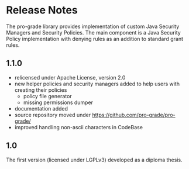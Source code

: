 # Release Notes

The pro-grade library provides implementation of custom Java Security Managers and Security Policies. The main component is a Java Security Policy implementation with denying rules as an addition to standard grant rules.

## 1.1.0
* relicensed under Apache License, version 2.0
* new helper policies and security managers added to help users with creating their policies
    - policy file generator
    - missing permissions dumper
* documentation added
* source repository moved under https://github.com/pro-grade/pro-grade/
* improved handling non-ascii characters in CodeBase
 
## 1.0

The first version (licensed under LGPLv3) developed as a diploma thesis.
